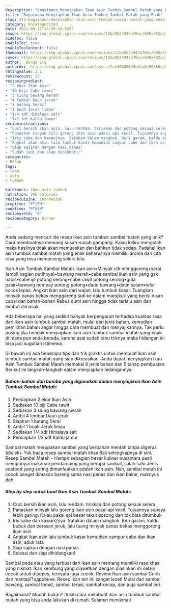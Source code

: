 ```yaml
---
description: "Bagaimana Menyiapkan Ikan Asin Tumbuk Sambal Matah yang Enak"
title: "Bagaimana Menyiapkan Ikan Asin Tumbuk Sambal Matah yang Enak"
slug: 472-bagaimana-menyiapkan-ikan-asin-tumbuk-sambal-matah-yang-enak
category: Uncategorized
date: 2021-09-11T13:50:18.529Z
image: https://img-global.cpcdn.com/recipes/12ba0524943a70ec/680x482cq70/ikan-asin-tumbuk-sambal-matah-foto-resep-utama.jpg
hideToc: false
enableToc: true
enableTocContent: false
thumbnail: https://img-global.cpcdn.com/recipes/12ba0524943a70ec/680x482cq70/ikan-asin-tumbuk-sambal-matah-foto-resep-utama.jpg
cover: https://img-global.cpcdn.com/recipes/12ba0524943a70ec/680x482cq70/ikan-asin-tumbuk-sambal-matah-foto-resep-utama.jpg
author:  Bunda Ela
authorAv:  https://img-global.cpcdn.com/users/2ae40605639c6fa6/60x60cq50/avatar.jpg
ratingvalue: 3.1
reviewcount: 25
recipeingredient:
- "2 ekor Ikan Asin"
- "10 biji Cabe rawit"
- "3 siung bawang merah"
- "4 lembar Daun jeruk"
- "1 batang Serai"
- "1 buah Jeruk limau"
- "1/4 sdt Himalaya salt"
- "1/2 sdt Kaldu jamur"
recipeinstructions:
- "Cuci bersih ikan asin, lalu rendam. tiriskan dan potong sesuai selera"
- "Panaskan minyak lalu goreng ikan asin pakai api kecil. Tujuannya supaya lebih garing. Kalau pakai api besar takut gosong dan tdk bisa ditumbuk"
- "Iris cabe dan kawan2nya. Satukan dalam mangkok. Beri garam, kaldu bubuk dan perasan jeruk, lalu tuang minyak panas bekas menggoreng ikan asin"
- "Angkat ikan asin lalu tumbuk kasar kemudian campur cabe dan ikan asin, aduk rata"
- "Siap sajikan dengan nasi panas"
- "Sudah jadi dan siap dinikmati!"
categories:
- Resep
tags:
- ikan
- asin
- tumbuk

katakunci: ikan asin tumbuk 
nutrition: 296 calories
recipecuisine: Indonesian
preptime: "PT15M"
cooktime: "PT52M"
recipeyield: "4"
recipecategory: Dinner

---
```



Anda sedang mencari ide resep ikan asin tumbuk sambal matah yang unik? Cara membuatnya memang susah-susah gampang. Kalau keliru mengolah maka hasilnya tidak akan memuaskan dan bahkan tidak sedap. Padahal ikan asin tumbuk sambal matah yang enak seharusnya memiliki aroma dan cita rasa yang bisa memancing selera kita.


Ikan Asin Tumbuk Sambal Matah. ikan asin•Minyak utk menggoreng•serai (ambil bagian putihnya)•bawang merah•cabe sambal ikan asin yang gak habis•cabe ijo potong serong•cabe rawit potong serong•gula pasir•bawang bombay potong potong•daun bawang•daun salam•telur kocok lepas. Angkat ikan asin dari wajan, lalu tumbuk kasar. Tuangkan minyak panas bekas menggoreng tadi ke dalam mangkuk yang berisi irisan cabai dan bahan-bahan Rebus cumi asin hingga tidak terlalu asin dan lembut dimasak.

Ada beberapa hal yang sedikit banyak berpengaruh terhadap kualitas rasa dari ikan asin tumbuk sambal matah, mulai dari jenis bahan, kemudian pemilihan bahan segar hingga cara membuat dan menyajikannya. Tak perlu pusing jika hendak menyiapkan ikan asin tumbuk sambal matah yang enak di mana pun anda berada, karena asal sudah tahu triknya maka hidangan ini bisa jadi suguhan istimewa.


Di bawah ini ada beberapa tips dan trik praktis untuk membuat ikan asin tumbuk sambal matah yang siap dikreasikan. Anda dapat menyiapkan Ikan Asin Tumbuk Sambal Matah memakai 8 jenis bahan dan 5 tahap pembuatan. Berikut ini langkah-langkah dalam menyiapkan hidangannya.

<!--inarticleads1-->

##### Bahan-bahan dan bumbu yang digunakan dalam menyiapkan Ikan Asin Tumbuk Sambal Matah:

1. Persiapkan 2 ekor Ikan Asin
1. Sediakan 10 biji Cabe rawit
1. Sediakan 3 siung bawang merah
1. Ambil 4 lembar Daun jeruk
1. Siapkan 1 batang Serai
1. Ambil 1 buah Jeruk limau
1. Sediakan 1/4 sdt Himalaya salt
1. Persiapkan 1/2 sdt Kaldu jamur


Sambal matah merupakan sambal yang berbahan mentah tanpa digerus (diulek). Yuk baca resep sambal matah khas Bali selengkapnya di sini. Resep Sambal Matah - Hampir sebagian besar kuliner nusantara pasti mempunyai makanan pendamping yang berupa sambal, salah satu Jenis seafood yang sering dimanfaatkan adalah ikan asin. Nah, sambal matah ini cocok banget dimakan bareng sama nasi panas dan ikan bakar, maknyus deh. 

<!--inarticleads2-->

##### Step by step untuk buat Ikan Asin Tumbuk Sambal Matah:

1. Cuci bersih ikan asin, lalu rendam. tiriskan dan potong sesuai selera
1. Panaskan minyak lalu goreng ikan asin pakai api kecil. Tujuannya supaya lebih garing. Kalau pakai api besar takut gosong dan tdk bisa ditumbuk
1. Iris cabe dan kawan2nya. Satukan dalam mangkok. Beri garam, kaldu bubuk dan perasan jeruk, lalu tuang minyak panas bekas menggoreng ikan asin
1. Angkat ikan asin lalu tumbuk kasar kemudian campur cabe dan ikan asin, aduk rata
1. Siap sajikan dengan nasi panas
1. Selesai dan siap dihidangkan!

Sambal peda atau yang terbuat dari ikan asin memang memiliki rasa khas yang nikmat. Ikan kembung yang diawetkan dengan diasinkan ini selain cocok untuk dipepes, ternyata juga cocok. Review Ikan asin sambal Gurih dan mantapПодробнее. Resep ikan teri ini sangat lezat! Mulai dari sambal bawang, sambal tomat, sambal terasi, sambal kecap, dan juga sambal teri. 

Bagaimana? Mudah bukan? Itulah cara membuat ikan asin tumbuk sambal matah yang bisa anda lakukan di rumah. Selamat menikmati
